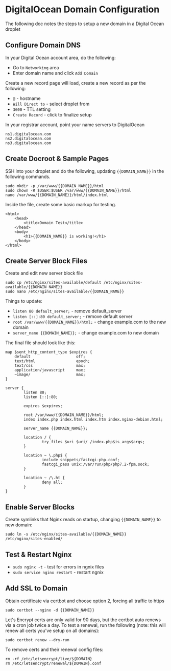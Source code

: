 # DigitalOcean Domain Configuration

The following doc notes the steps to setup a new domain in a Digital Ocean droplet

## Configure Domain DNS

In your Digital Ocean account area, do the following:

- Go to `Networking` area
- Enter domain name and click `Add Domain`

Create a new record page will load, create a new record as per the following:

- `@` - hostname
- `Will Direct to` - select droplet from
- `3600` - TTL setting
- `Create Record` - click to finalize setup

In your registrar account, point your name servers to DigitalOcean

```
ns1.digitalocean.com
ns2.digitalocean.com
ns3.digitalocean.com
```

## Create Docroot & Sample Pages

SSH into your droplet and do the following, updating `{{DOMAIN_NAME}}` in the following commands.

```
sudo mkdir -p /var/www/{{DOMAIN_NAME}}/html
sudo chown -R $USER:$USER /var/www/{{DOMAIN_NAME}}/html
nano /var/www/{{DOMAIN_NAME}}/html/index.html
```

Inside the file, create some basic markup for testing.

```
<html>
    <head>
        <title>Domain Test</title>
    </head>
    <body>
        <h1>{{DOMAIN_NAME}} is working!</h1>
    </body>
</html>
```

## Create Server Block Files

Create and edit new server block file

```
sudo cp /etc/nginx/sites-available/default /etc/nginx/sites-available/{{DOMAIN_NAME}}
sudo nano /etc/nginx/sites-available/{{DOMAIN_NAME}}
```

Things to update:

- `listen 80 default_server;` - remove default_server
- `listen [::]:80 default_server;` - remove default server
- `root /var/www/{{DOMAIN_NAME}}/html;` - change example.com to the new domain
- `server_name {{DOMAIN_NAME}};` - change example.com to new domain

The final file should look like this:

```
map $sent_http_content_type $expires {
    default                    off;
    text/html                  epoch;
    text/css                   max;
    application/javascript     max;
    ~image/                    max;
}

server {
        listen 80;
        listen [::]:80;

        expires $expires;

        root /var/www/{{DOMAIN_NAME}}/html;
        index index.php index.html index.htm index.nginx-debian.html;

        server_name {{DOMAIN_NAME}};

        location / {
                try_files $uri $uri/ /index.php$is_args$args;
        }

        location ~ \.php$ {
                include snippets/fastcgi-php.conf;
                fastcgi_pass unix:/var/run/php/php7.2-fpm.sock;
        }

        location ~ /\.ht {
                deny all;
        }
}
```

## Enable Server Blocks

Create symlinks that Nginx reads on startup, changing `{{DOMAIN_NAME}}` to new domain:

```
sudo ln -s /etc/nginx/sites-available/{{DOMAIN_NAME}} /etc/nginx/sites-enabled/
```

## Test & Restart Nginx

- `sudo nginx -t` - test for errors in ngnix files
- `sudo service nginx restart` - restart ngnix

## Add SSL to Domain

Obtain certificate via certbot and choose option 2, forcing all traffic to https

```
sudo certbot --nginx -d {{DOMAIN_NAME}}
```

Let's Encrypt certs are only valid for 90 days, but the certbot auto renews via a cron job twice a day. To test a renewal, run the following (note: this will renew all certs you've setup on all domains):

```
sudo certbot renew --dry-run
```

To remove certs and their renewal config files:

```
rm -rf /etc/letsencrypt/live/${DOMAIN}
rm /etc/letsencrypt/renewal/${DOMAIN}.conf
```
